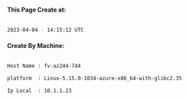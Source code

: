 
   
#### This Page Create at:

```bash

2023-04-04 - 14:15:12 UTC

```

#### Create By Machine:

```bash

Host Name : fv-az244-744

platform  : Linux-5.15.0-1034-azure-x86_64-with-glibc2.35

Ip Local  : 10.1.1.23

```

